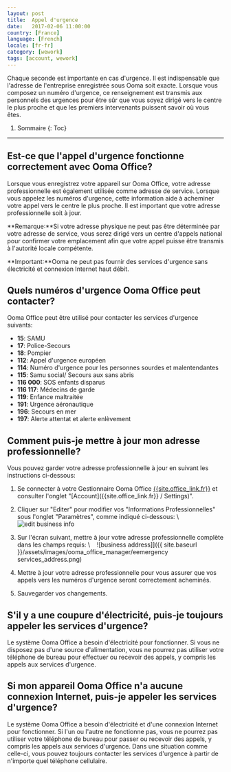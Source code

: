 ```yaml
---
layout: post
title:  Appel d'urgence
date:   2017-02-06 11:00:00
country: [France]
language: [French]
locale: [fr-fr]
category: [wework]
tags: [account, wework]
---
```


Chaque seconde est importante en cas d'urgence. Il est indispensable que l'adresse de l'entreprise enregistrée sous Ooma soit exacte. Lorsque vous composez un numéro d'urgence, ce renseignement est transmis aux personnels des urgences pour être sûr que vous soyez dirigé vers le centre le plus proche et que les premiers intervenants puissent savoir où vous êtes.

1. Sommaire
{: Toc}
* * *

## Est-ce que l'appel d'urgence fonctionne correctement avec Ooma Office?

Lorsque vous enregistrez votre appareil sur Ooma Office, votre adresse professionnelle est également utilisée comme adresse de service. Lorsque vous appelez les numéros d'urgence, cette information aide à acheminer votre appel vers le centre le plus proche. Il est important que votre adresse professionnelle soit à jour.

**Remarque:**Si votre adresse physique ne peut pas être déterminée par votre adresse de service, vous serez dirigé vers un centre d'appels national pour confirmer votre emplacement afin que votre appel puisse être transmis à l'autorité locale compétente.

**Important:**Ooma ne peut pas fournir des services d'urgence sans électricité et connexion Internet haut débit.

## Quels numéros d'urgence Ooma Office peut contacter?

Ooma Office peut être utilisé pour contacter les services d'urgence suivants:

* **15**: SAMU
* **17**: Police-Secours
* **18**: Pompier
* **112**: Appel d'urgence européen
* **114**: Numéro d'urgence pour les personnes sourdes et malentendantes
* **115**: Samu social/ Secours aux sans abris
* **116 000**: SOS enfants disparus
* **116 117**: Médecins de garde
* **119**: Enfance maltraitée
* **191**: Urgence aéronautique
* **196**: Secours en mer
* **197**: Alerte attentat et alerte enlèvement 

## Comment puis-je mettre à jour mon adresse professionnelle?

Vous pouvez garder votre adresse professionnelle à jour en suivant les instructions ci-dessous:

1. Se connecter à votre Gestionnaire Ooma Office [{{site.office_link.fr}}]({{site.office_link.fr}}/) et consulter l'onglet "[Account]({{site.office_link.fr}} / Settings)".
2. Cliquer sur "Editer" pour modifier vos "Informations Professionnelles" sous l'onglet "Paramètres", comme indiqué ci-dessous: \\
   ![edit business info]({{site.baseurl}}/assets/images/ooma_office_manager/business_info_edit.png)

3. Sur l'écran suivant, mettre à jour votre adresse professionnelle complète dans les champs requis: \\
   ![business address]]({{ site.baseurl }}/assets/images/ooma_office_manager/eemergency services_address.png)

4. Mettre à jour votre adresse professionnelle pour vous assurer que vos appels vers les numéros d'urgence seront correctement acheminés.
5. Sauvegarder vos changements.

## S'il y a une coupure d'électricité, puis-je toujours appeler les services d'urgence?

Le système Ooma Office a besoin d'électricité pour fonctionner. Si vous ne disposez pas d'une source d'alimentation, vous ne pourrez pas utiliser votre téléphone de bureau pour effectuer ou recevoir des appels, y compris les appels aux services d'urgence.

## Si mon appareil Ooma Office n'a aucune connexion Internet, puis-je appeler les services d'urgence?

Le système Ooma Office a besoin d'électricité et d'une connexion Internet pour fonctionner. Si l'un ou l'autre ne fonctionne pas, vous ne pourrez pas utiliser votre téléphone de bureau pour passer ou recevoir des appels, y compris les appels aux services d'urgence. Dans une situation comme celle-ci, vous pouvez toujours contacter les services d'urgence à partir de n'importe quel téléphone cellulaire.